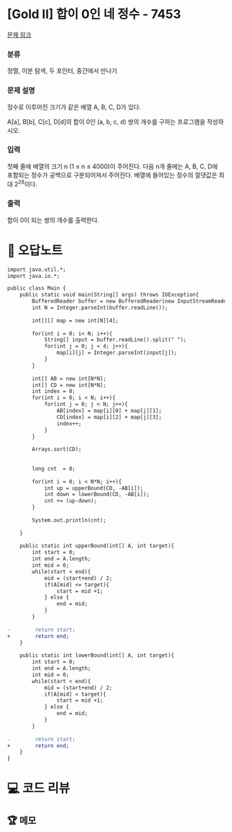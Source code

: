 # [Gold II] 합이 0인 네 정수 - 7453 

[문제 링크](https://www.acmicpc.net/problem/7453) 

### 분류

정렬, 이분 탐색, 두 포인터, 중간에서 만나기

### 문제 설명

<p>정수로 이루어진 크기가 같은 배열 A, B, C, D가 있다.</p>

<p>A[a], B[b], C[c], D[d]의 합이 0인 (a, b, c, d) 쌍의 개수를 구하는 프로그램을 작성하시오.</p>

### 입력 

 <p>첫째 줄에 배열의 크기 n (1 ≤ n ≤ 4000)이 주어진다. 다음 n개 줄에는 A, B, C, D에 포함되는 정수가 공백으로 구분되어져서 주어진다. 배열에 들어있는 정수의 절댓값은 최대 2<sup>28</sup>이다.</p>

### 출력 

 <p>합이 0이 되는 쌍의 개수를 출력한다.</p>



#  🚀  오답노트 

```diff
import java.util.*;
import java.io.*;

public class Main {
    public static void main(String[] args) throws IOException{
        BufferedReader buffer = new BufferedReader(new InputStreamReader(System.in));
        int N = Integer.parseInt(buffer.readLine());
        
        int[][] map = new int[N][4];
        
        for(int i = 0; i< N; i++){
            String[] input = buffer.readLine().split(" ");            
            for(int j = 0; j < 4; j++){
                map[i][j] = Integer.parseInt(input[j]);
            }
        }
        
        int[] AB = new int[N*N];
        int[] CD = new int[N*N];
        int index = 0;
        for(int i = 0; i < N; i++){
            for(int j = 0; j < N; j++){
                AB[index] = map[i][0] + map[j][1];
                CD[index] = map[i][2] + map[j][3];
                index++;
            }
        }
        
        Arrays.sort(CD);     
        
        
        long cnt  = 0;
        
        for(int i = 0; i < N*N; i++){
            int up = upperBound(CD, -AB[i]);
            int down = lowerBound(CD, -AB[i]);
            cnt += (up-down);
        }
        
        System.out.println(cnt);
        
    }
    
    public static int upperBound(int[] A, int target){
        int start = 0;
        int end = A.length;
        int mid = 0;
        while(start < end){
            mid = (start+end) / 2;
            if(A[mid] <= target){
                start = mid +1;
            } else {
                end = mid;
            }
        }
        
-        return start;
+        return end;
    }
    
    public static int lowerBound(int[] A, int target){
        int start = 0;
        int end = A.length;
        int mid = 0;
        while(start < end){
            mid = (start+end) / 2;
            if(A[mid] < target){
                start = mid +1;
            } else {
                end = mid;
            }
        }
        
-        return start;
+        return end;
    }
}

```

# 💻 코드 리뷰




 ## 🏆 메모 


